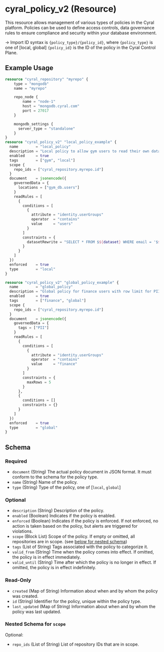# cyral_policy_v2 (Resource)

This resource allows management of various types of policies in the Cyral platform. Policies can be used to define access controls, data governance rules to ensure compliance and security within your database environment.

-> Import ID syntax is `{policy_type}/{policy_id}`, where `{policy_type}` is one of [local, global] `{policy_id}` is the ID of the policy in the Cyral Control Plane.

## Example Usage

```terraform
resource "cyral_repository" "myrepo" {
    type = "mongodb"
    name = "myrepo"

    repo_node {
        name = "node-1"
        host = "mongodb.cyral.com"
        port = 27017
    }

    mongodb_settings {
      server_type = "standalone"
    }
}
resource "cyral_policy_v2" "local_policy_example" {
  name        = "local_policy"
  description = "Local policy to allow gym users to read their own data"
  enabled     = true
  tags        = ["gym", "local"]
  scope {
    repo_ids = ["cyral_repository.myrepo.id"]
  }
  document    = jsonencode({
    governedData = {
      locations = ["gym_db.users"]
    }
    readRules = [
      {
        conditions = [
          {
            attribute = "identity.userGroups"
            operator  = "contains"
            value     = "users"
          }
        ]
        constraints = {
          datasetRewrite = "SELECT * FROM $${dataset} WHERE email = '$${identity.endUserEmail}'"
        }
      }
    ]
  })
  enforced    = true
  type        = "local"
}

resource "cyral_policy_v2" "global_policy_example" {
  name        = "global_policy"
  description = "Global policy for finance users with row limit for PII data"
  enabled     = true
  tags        = ["finance", "global"]
  scope {
    repo_ids = ["cyral_repository.myrepo.id"]
  }
  document    = jsonencode({
    governedData = {
      tags = ["PII"]
    }
    readRules = [
      {
        conditions = [
          {
            attribute = "identity.userGroups"
            operator  = "contains"
            value     = "finance"
          }
        ]
        constraints = {
          maxRows = 5
        }
      },
      {
        conditions = []
        constraints = {}
      }
    ]
  })
  enforced    = true
  type        = "global"
}
```

<!-- schema generated by tfplugindocs -->

## Schema

### Required

-   `document` (String) The actual policy document in JSON format. It must conform to the schema for the policy type.
-   `name` (String) Name of the policy.
-   `type` (String) Type of the policy, one of [`local`, `global`]

### Optional

-   `description` (String) Description of the policy.
-   `enabled` (Boolean) Indicates if the policy is enabled.
-   `enforced` (Boolean) Indicates if the policy is enforced. If not enforced, no action is taken based on the policy, but alerts are triggered for violations.
-   `scope` (Block List) Scope of the policy. If empty or omitted, all repositories are in scope. (see [below for nested schema](#nestedblock--scope))
-   `tags` (List of String) Tags associated with the policy to categorize it.
-   `valid_from` (String) Time when the policy comes into effect. If omitted, the policy is in effect immediately.
-   `valid_until` (String) Time after which the policy is no longer in effect. If omitted, the policy is in effect indefinitely.

### Read-Only

-   `created` (Map of String) Information about when and by whom the policy was created.
-   `id` (String) Identifier for the policy, unique within the policy type.
-   `last_updated` (Map of String) Information about when and by whom the policy was last updated.

<a id="nestedblock--scope"></a>

### Nested Schema for `scope`

Optional:

-   `repo_ids` (List of String) List of repository IDs that are in scope.
